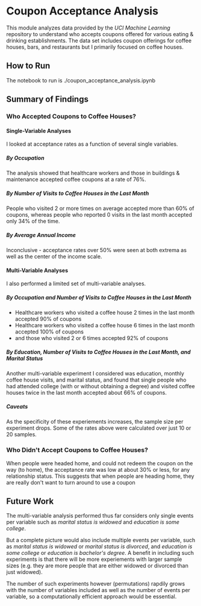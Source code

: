 # Coupon Acceptance Analysis
This module analyzes data provided by the *UCI Machine Learning* repository to understand who accepts coupons offered for various eating & drinking establishments. The data set includes coupon offerings for coffee houses, bars, and restaurants but I primarily focused on coffee houses.

## How to Run
The notebook to run is ./coupon_acceptance_analysis.ipynb

## Summary of Findings
### Who Accepted Coupons to Coffee Houses?
#### Single-Variable Analyses
I looked at acceptance rates as a function of several single variables.

##### By Occupation
The analysis showed that healthcare workers and those in buildings & maintenance accepted coffee coupons at a rate of 76%.

##### By Number of Visits to Coffee Houses in the Last Month
People who visited 2 or more times on average accepted more than 60% of coupons, whereas people who reported 0 visits in the last month accepted only 34% of the time.

##### By Average Annual Income
Inconclusive - acceptance rates over 50% were seen at both extrema as well as the center of the income scale.

#### Multi-Variable Analyses
I also performed a limited set of multi-variable analyses.

##### By Occupation and Number of Visits to Coffee Houses in the Last Month
- Healthcare workers who visited a coffee house 2 times in the last month accepted 90% of coupons
- Healthcare workers who visited a coffee house 6 times in the last month accepted 100% of coupons
- and those who visited 2 or 6 times accepted 92% of coupons  

##### By Education, Number of Visits to Coffee Houses in the Last Month, and Marital Status
Another multi-variable experiment I considered was education, monthly coffee house visits, and marital status, and found that single people who had attended college (with or without obtaining a degree) and visited coffee houses twice in the last month accepted about 66% of coupons.

##### Caveats
As the specificity of these experiements increases, the sample size per experiment drops. Some of the rates above were calculated over just 10 or 20 samples.

### Who Didn't Accept Coupons to Coffee Houses?
When people were headed home, and could not redeem the coupon on the way (to home), the acceptance rate was low at about 30% or less, for any relationship status. This suggests that when people are heading home, they are really don't want to turn around to use a coupon

## Future Work
The multi-variable analysis performed thus far considers only single events per variable such as *marital status is widowed* and *education is some college*.

But a complete picture would also include multiple events per variable, such as *marital status is widowed* or *marital status is divorced*, and *education is some college* or *education is bachelor's degree*. A benefit in including such experiments is that there will be more experiements with larger sample sizes (e.g. they are more people that are either widowed or divorced than just widowed).

The number of such experiments however (permutations) rapdily grows with the number of variables included as well as the number of events per variable, so a computationally efficient approach would be essential.
